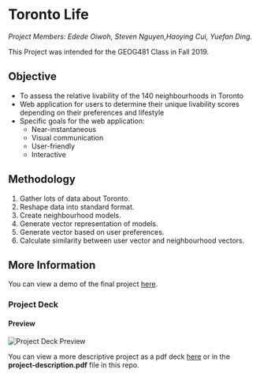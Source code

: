 # Toronto Life

_Project Members: Edede Oiwoh, Steven Nguyen,Haoying Cui, Yuefan Ding._

This Project was intended for the GEOG481 Class in Fall 2019.

## Objective

* To assess the relative livability of the 140 neighbourhoods in Toronto
* Web application for users to determine their unique livability scores depending on their preferences and lifestyle
* Specific goals for the web application:
  - Near-instantaneous
  - Visual communication
  - User-friendly
  - Interactive

## Methodology
1. Gather lots of data about Toronto.
2. Reshape data into standard format.
3. Create neighbourhood models.
4. Generate vector representation of models.
5. Generate vector based on user preferences.
6. Calculate similarity between user vector and neighbourhood vectors.

## More Information
You can view a demo of the final project [here](https://torontolife-481.web.app).

### Project Deck

#### Preview
![Project Deck Preview](./project.png)

You can view a more descriptive project as a pdf deck [here](https://s3.amazonaws.com/resume.edede/TorontoLife.pdf) or in the **project-description.pdf** file in this repo.